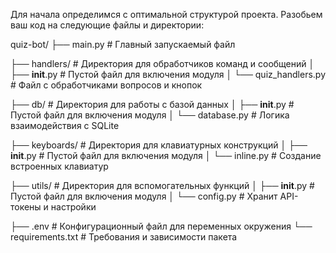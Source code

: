 Для начала определимся с оптимальной структурой проекта. Разобьем ваш код на следующие файлы и директории:

quiz-bot/
├── main.py          # Главный запускаемый файл

├── handlers/        # Директория для обработчиков команд и сообщений
│   ├── __init__.py  # Пустой файл для включения модуля
│   └── quiz_handlers.py  # Файл с обработчиками вопросов и кнопок

├── db/              # Директория для работы с базой данных
│   ├── __init__.py  # Пустой файл для включения модуля
│   └── database.py  # Логика взаимодействия с SQLite

├── keyboards/       # Директория для клавиатурных конструкций
│   ├── __init__.py  # Пустой файл для включения модуля
│   └── inline.py    # Создание встроенных клавиатур

├── utils/           # Директория для вспомогательных функций
│   ├── __init__.py  # Пустой файл для включения модуля
│   └── config.py    # Хранит API-токены и настройки

├── .env             # Конфигурационный файл для переменных окружения
└── requirements.txt # Требования и зависимости пакета

